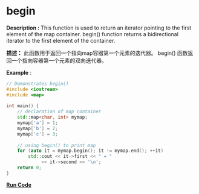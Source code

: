 # begin

**Description :** This function is used to return an iterator pointing to the first element of the map container. begin() function returns a bidirectional iterator to the first element of the container.

**描述：** 此函数用于返回一个指向map容器第一个元素的迭代器。 begin() 函数返回一个指向容器第一个元素的双向迭代器。

**Example** :

```cpp
// Demonstrates begin() 
#include <iostream> 
#include <map> 
  
int main() { 
    // declaration of map container 
    std::map<char, int> mymap; 
    mymap['a'] = 1; 
    mymap['b'] = 2; 
    mymap['c'] = 3; 
  
    // using begin() to print map 
    for (auto it = mymap.begin(); it != mymap.end(); ++it) 
        std::cout << it->first << " = "
             << it->second << '\n'; 
    return 0; 
} 
```
**[Run Code](https://rextester.com/AUMIKR77967)**
